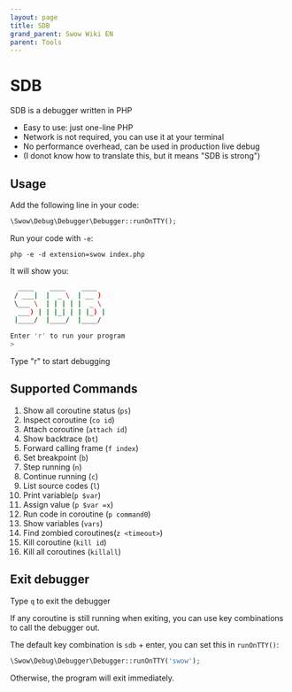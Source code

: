 ```yaml
---
layout: page
title: SDB
grand_parent: Swow Wiki EN
parent: Tools
---
```


# SDB

SDB is a debugger written in PHP

* Easy to use: just one-line PHP
* Network is not required, you can use it at your terminal
* No performance overhead, can be used in production live debug
* (I donot know how to translate this, but it means "SDB is strong")

## Usage

Add the following line in your code:

```php
\Swow\Debug\Debugger\Debugger::runOnTTY();
```

Run your code with `-e`:

```shell
php -e -d extension=swow index.php
```

It will show you:

```bash
  ____    ____    ____  
 / ___|  |  _ \  | __ ) 
 \___ \  | | | | |  _ \ 
  ___) | | |_| | | |_) |
 |____/  |____/  |____/

Enter 'r' to run your program
> 
```

Type "r" to start debugging

## Supported Commands

1. Show all coroutine status (`ps`)
2. Inspect coroutine (`co id`)
3. Attach coroutine (`attach id`)
4. Show backtrace (`bt`)
5. Forward calling frame (`f index`)
6. Set breakpoint (`b`)
7. Step running (`n`)
8. Continue running (`c`)
9. List source codes (`l`)
10. Print variable(`p $var`)
11. Assign value (`p $var =x`)
12. Run code in coroutine (`p command0`)
13. Show variables (`vars`)
14. Find zombied coroutines(`z <timeout>`)
15. Kill coroutine (`kill id`)
16. Kill all coroutines (`killall`)

## Exit debugger

Type `q` to exit the debugger

If any coroutine is still running when exiting, you can use key combinations to call the debugger out.

The default key combination is `sdb` + enter, you can set this in `runOnTTY()`:

```php
\Swow\Debug\Debugger\Debugger::runOnTTY('swow');
```

Otherwise, the program will exit immediately.
